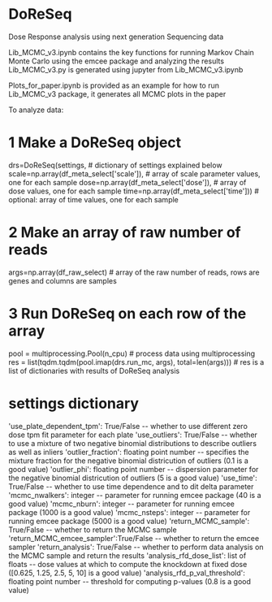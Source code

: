 # DoReSeq
Dose Response analysis using next generation Sequencing data 

Lib_MCMC_v3.ipynb contains the key functions for running Markov Chain Monte Carlo using the emcee package and analyzing the results
Lib_MCMC_v3.py is generated using jupyter from Lib_MCMC_v3.ipynb

Plots_for_paper.ipynb is provided as an example for how to run Lib_MCMC_v3 package, it generates all MCMC plots in the paper

To analyze data:
# 1 Make a DoReSeq object
drs=DoReSeq(settings,                               # dictionary of settings explained below
        scale=np.array(df_meta_select['scale']),    # array of scale parameter values, one for each sample
        dose=np.array(df_meta_select['dose']),      # array of dose values, one for each sample
        time=np.array(df_meta_select['time']))      # optional: array of time values, one for each sample
        
# 2 Make an array of raw number of reads
args=np.array(df_raw_select)                        # array of the raw number of reads, rows are genes and columns are samples

# 3 Run DoReSeq on each row of the array
pool = multiprocessing.Pool(n_cpu)                  # process data using multiprocessing
res = list(tqdm.tqdm(pool.imap(drs.run_mc, args), total=len(args))) # res is a list of dictionaries with results of DoReSeq analysis

# settings dictionary
'use_plate_dependent_tpm': True/False -- whether to use different zero dose tpm fit parameter for each plate 
'use_outliers': True/False -- whether to use a mixture of two negative binomial distributions to describe outliers as well as inliers 
'outlier_fraction': floating point number -- specifies the mixture fraction for the negative binomial districution of outliers (0.1 is a good value)
'outlier_phi': floating point number -- dispersion parameter for the negative binomial districution of outliers (5 is a good value)
'use_time': True/False -- whether to use time dependence and to dit delta parameter
'mcmc_nwalkers': integer -- parameter for running emcee package (40 is a good value)
'mcmc_nburn': integer -- parameter for running emcee package (1000 is a good value)
'mcmc_nsteps': integer -- parameter for running emcee package (5000 is a good value)
'return_MCMC_sample': True/False -- whether to return the MCMC sample
'return_MCMC_emcee_sampler':True/False -- whether to return the emcee sampler
'return_analysis': True/False -- whether to perform data analysis on the MCMC sample and return the results
'analysis_rfd_dose_list': list of floats -- dose values at which to compute the knockdown at fixed dose ([0.625, 1.25, 2.5, 5, 10] is a good value)
'analysis_rfd_p_val_threshold': floating point number -- threshold for computing p-values (0.8 is a good value)
